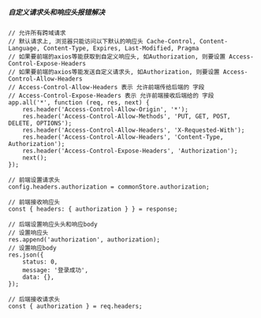 ##### 自定义请求头和响应头报错解决
    // 允许所有跨域请求
    // 默认请求上, 浏览器只能访问以下默认的响应头 Cache-Control, Content-Language, Content-Type, Expires, Last-Modified, Pragma
    // 如果要前端的axios等能获取到自定义响应头, 如Authorization, 则要设置 Access-Control-Expose-Headers
    // 如果要前端的axios等能发送自定义请求头, 如Authorization, 则要设置 Access-Control-Allow-Headers
    // Access-Control-Allow-Headers 表示 允许前端传给后端的 字段
    // Access-Control-Expose-Headers 表示 允许前端接收后端给的 字段
    app.all('*', function (req, res, next) {
        res.header('Access-Control-Allow-Origin', '*');
        res.header('Access-Control-Allow-Methods', 'PUT, GET, POST, DELETE, OPTIONS');
        res.header('Access-Control-Allow-Headers', 'X-Requested-With');
    	res.header('Access-Control-Allow-Headers', 'Content-Type, Authorization');
    	res.header('Access-Control-Expose-Headers', 'Authorization'); 
        next();
    });
    
    // 前端设置请求头
    config.headers.authorization = commonStore.authorization;
    
    // 前端接收响应头
    const { headers: { authorization } } = response;
    
    // 后端设置响应头头和响应body
    // 设置响应头
    res.append('authorization', authorization);
    // 设置响应body
    res.json({
        status: 0,
        message: '登录成功',
        data: {},
    });
    
    // 后端接收请求头
    const { authorization } = req.headers;
    
    
    
    
    
    
    
    
    
    
    